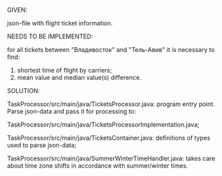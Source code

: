 GIVEN:

json-file with flight ticket information.


NEEDS TO BE IMPLEMENTED:

for all tickets between "Владивосток" and "Тель-Авив" it is necessary to find:

1) shortest time of flight by carriers;
2) mean value and median value(s) difference.


SOLUTION:

TaskProcessor/src/main/java/TicketsProcessor.java: program entry point. Parse json-data and pass it for processing to:

TaskProcessor/src/main/java/TicketsProcessorImplementation.java;

TaskProcessor/src/main/java/TicketsContainer.java: definitions of types used to parse json-data;

TaskProcessor/src/main/java/SummerWinterTimeHandler.java: takes care about time zone shifts in accordance with summer/winter times.
